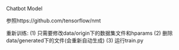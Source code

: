 Chatbot Model

参照https://github.com/tensorflow/nmt

重新训练:
(1) 只需要修改data/origin下的数据集文件和hparams
(2) 删除data/generated下的文件(会重新自动生成)
(3) 运行train.py